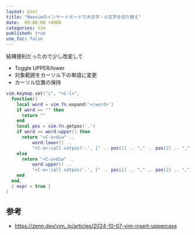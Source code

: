 ```yaml
---
layout: post
title: "Neovimのインサートモードで大文字・小文字を切り替え"
date:  09:00:00 +0900
categories: Vim
published: true
use_toc: false
---
```


結構便利だったので少し改変して
- Toggle UPPER/lower
- 対象範囲をカーソル下の単語に変更
- カーソル位置の保持


```lua
vim.keymap.set("i", "<C-l>",
  function()
    local word = vim.fn.expand('<cword>')
    if word == "" then
      return ""
    end
    local pos = vim.fn.getpos('.')
    if word == word:upper() then
      return "<C-o>diw" ..
          word:lower() ..
          "<C-o>:call setpos('.', [" .. pos[1] .. "," .. pos[2] .. "," .. pos[3] .. "," .. pos[4] .. "])<CR>"
    else
      return "<C-o>diw" ..
          word:upper() ..
          "<C-o>:call setpos('.', [" .. pos[1] .. "," .. pos[2] .. "," .. pos[3] .. "," .. pos[4] .. "])<CR>"
    end
  end,
  { expr = true }
)
```

## 参考

* <https://zenn.dev/vim_jp/articles/2024-10-07-vim-insert-uppercase>
